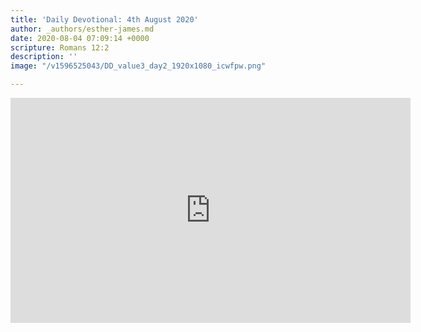 ```yaml
---
title: 'Daily Devotional: 4th August 2020'
author: _authors/esther-james.md
date: 2020-08-04 07:09:14 +0000
scripture: Romans 12:2
description: ''
image: "/v1596525043/DD_value3_day2_1920x1080_icwfpw.png"

---
```

<iframe src="https://player.vimeo.com/video/444357132" width="640" height="360" frameborder="0" allow="autoplay; fullscreen" allowfullscreen></iframe>